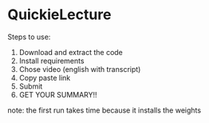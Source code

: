 # QuickieLecture


Steps to use:
1) Download and extract the code
2) Install requirements
3) Chose video (english with transcript)
4) Copy paste link
5) Submit 
6) GET YOUR SUMMARY!!

note: the first run takes time because it installs the weights
